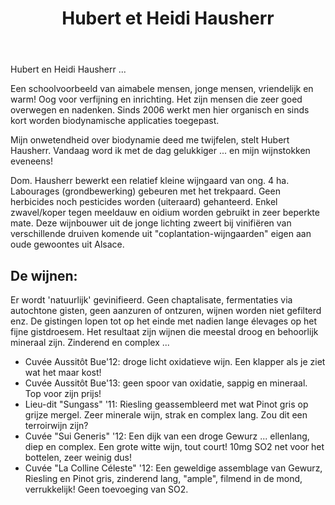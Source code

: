 ﻿---
title: Hubert et Heidi Hausherr
huis:  Dom. Hausherr
regio: A.O.C. Alsace 
photo: hausherr.jpg
layout: wijnhuis 

wijnen:
    - naam: Cuvée "Aussitôt Bue" '12
      ref:   
      app:  A.O.C. Alsace
      type: Blanc sec
      cep:  40% Auxerrois/40% Sylvaner/20% Pinot gris
      prijs: €10.93
    
    - naam:  Cuvée "Aussitôt Bue" '13
      ref:   
      app:  A.O.C. Alsace
      type: Blanc sec
      cep:  40% Auxerrois/40% Sylvaner/20% Pinot gris
      prijs: €10.93 
    
    - naam:  Lieu-dit "Sungass" '11
      ref:   
      app:  A.O.C. Alsace
      type: Blanc sec
      cep:  78% Riesling/22% Pinot gris
      prijs: €13.00
      
    - naam:  Cuvée "Sui Generis" '12
      ref:   
      app:   A.O.C. Alsace
      type:  Blanc sec
      cep:   Gewurztraminer
      prijs: €13.57
        
      
    - naam:  Cuvée "La Colline Céleste" '12
      ref:   
      app:   A.O.C. Alsace
      type:  Blanc sec
      cep:   72% Gewurztraminer/17% Riesling/11% Pinot gris
      prijs: €15.06
      
    
---
Hubert en Heidi Hausherr ...

Een schoolvoorbeeld van aimabele mensen, jonge mensen, vriendelijk en warm! Oog voor verfijning en inrichting. Het zijn mensen die zeer goed overwegen en nadenken.
Sinds 2006 werkt men hier organisch en sinds kort worden biodynamische applicaties toegepast.

Mijn onwetendheid over biodynamie deed me twijfelen, stelt Hubert Hausherr. Vandaag word ik met de dag gelukkiger ... en mijn wijnstokken eveneens!

Dom. Hausherr bewerkt een relatief kleine wijngaard van ong. 4 ha. Labourages (grondbewerking) gebeuren met het trekpaard.
Geen herbicides noch pesticides worden (uiteraard) gehanteerd. Enkel zwavel/koper tegen meeldauw en oidium worden gebruikt in zeer beperkte mate.
Deze wijnbouwer uit de jonge lichting zweert bij vinifiëren van verschillende druiven komende uit "coplantation-wijngaarden" eigen aan oude gewoontes uit Alsace. 

De wijnen: 
----------
Er wordt 'natuurlijk' gevinifieerd. Geen chaptalisate, fermentaties via autochtone gisten, geen aanzuren of ontzuren, wijnen worden niet gefilterd enz.
De gistingen lopen tot op het einde met nadien lange élevages op het fijne gistdroesem.
Het resultaat zijn wijnen die meestal droog en behoorlijk mineraal zijn. Zinderend en complex ...

* Cuvée Aussitôt Bue'12: droge licht oxidatieve wijn. Een klapper als je ziet wat het maar kost!
* Cuvée Aussitôt Bue'13: geen spoor van oxidatie, sappig en mineraal. Top voor zijn prijs!
* Lieu-dit "Sungass" '11: Riesling geassembleerd met wat Pinot gris op grijze mergel. Zeer minerale wijn, strak en complex lang. Zou dit een terroirwijn zijn?
* Cuvée "Sui Generis" '12: Een dijk van een droge Gewurz ... ellenlang, diep en complex. Een grote witte wijn, tout court! 10mg SO2 net voor het bottelen, zeer weinig dus!
* Cuvée "La Colline Céleste" '12: Een geweldige assemblage van Gewurz, Riesling en Pinot gris, zinderend lang, "ample", filmend in de mond, verrukkelijk! Geen toevoeging van SO2.
   



